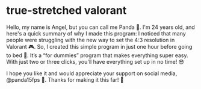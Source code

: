# true-stretched valorant 

Hello, my name is Angel, but you can call me Panda 🐼. I'm 24 years old, and here's a quick summary of why I made this program: I noticed that many people were struggling with the new way to set the 4:3 resolution in Valorant 🎮. So, I created this simple program in just one hour before going to bed 🌙. It’s a “for dummies” program that makes everything super easy. With just two or three clicks, you'll have everything set up in no time! 😎

I hope you like it and would appreciate your support on social media, @panda15fps 📱. Thanks for making it this far! 🙏
